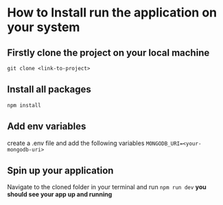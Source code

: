 # How to Install run the application on your system

## Firstly clone the project on your local machine
```git clone <link-to-project>```

## Install all packages
```npm install```

## Add env variables
create a .env file and add the following variables
```MONGODB_URI=<your-mongodb-uri>```

## Spin up your application
Navigate to the cloned folder in your terminal and run
```npm run dev```
**you should see your app up and running**